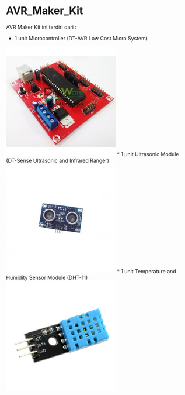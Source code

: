 # AVR_Maker_Kit
AVR Maker Kit ini terdiri dari :
* 1 unit Microcontroller (DT-AVR Low Cost Micro System)
<img src="/images/LCMS.JPG" height="300">
* 1 unit Ultrasonic Module (DT-Sense Ultrasonic and Infrared Ranger)
<img src="/images/USIRR.JPG" height="300">
* 1 unit Temperature and Humidity Sensor Module (DHT-11)
<img src="/images/DHT11.JPG" height="300">

